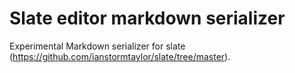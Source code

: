 # Slate editor markdown serializer

Experimental Markdown serializer for slate (https://github.com/ianstormtaylor/slate/tree/master).
